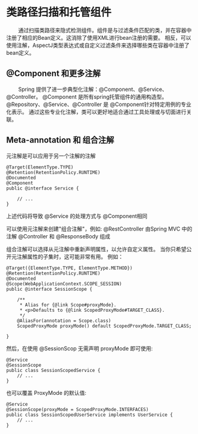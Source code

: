 # 类路径扫描和托管组件
&emsp;&emsp; 通过扫描类路径来隐式检测组件。组件是与过滤条件匹配的类，并在容器中注册了相应的Bean定义。这消除了使用XML进行bean注册的需要。
相反，可以使用注解，AspectJ类型表达式或自定义过滤条件来选择哪些类在容器中注册了bean定义。

## @Component 和更多注解
&emsp;&emsp; Spring 提供了进一步典型化注解：@Component、@Service、@Controller。
@Component 是所有spring托管组件的通用构造型。
@Repository、@Service、@Controller 是 @Component针对特定用例的专业化表示。
通过这些专业化注解，类可以更好地适合通过工具处理或与切面进行关联。

## Meta-annotation 和 组合注解
元注解是可以应用于另一个注解的注解
```
@Target(ElementType.TYPE)
@Retention(RetentionPolicy.RUNTIME)
@Documented
@Component 
public @interface Service {

    // ...
}
```
上述代码将导致 @Service 的处理方式与 @Component相同

可以使用元注解来创建"组合注解"，例如: @RestController 由Spring MVC 中的注解 @Controller 和 @ResponseBody 组成

组合注解可以选择从元注解中重新声明属性，以允许自定义属性。
当你只希望公开元注解属性的子集时，这可能非常有用。
例如：
```
@Target({ElementType.TYPE, ElementType.METHOD})
@Retention(RetentionPolicy.RUNTIME)
@Documented
@Scope(WebApplicationContext.SCOPE_SESSION)
public @interface SessionScope {

    /**
     * Alias for {@link Scope#proxyMode}.
     * <p>Defaults to {@link ScopedProxyMode#TARGET_CLASS}.
     */
    @AliasFor(annotation = Scope.class)
    ScopedProxyMode proxyMode() default ScopedProxyMode.TARGET_CLASS;

}
```
然后，在使用 @SessionScop 无需声明 proxyMode 即可使用:
```
@Service
@SessionScope
public class SessionScopedService {
    // ...
}
```
也可以覆盖 ProxyMode 的默认值:
```
@Service
@SessionScope(proxyMode = ScopedProxyMode.INTERFACES)
public class SessionScopedUserService implements UserService {
    // ...
}
```
